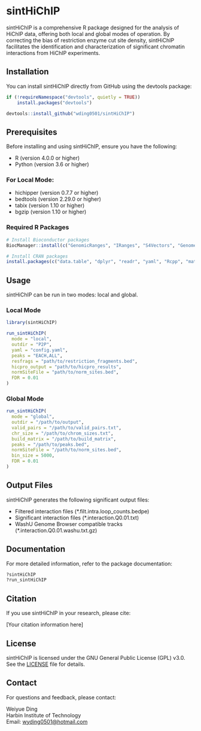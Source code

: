 # sintHiChIP

sintHiChIP is a comprehensive R package designed for the analysis of HiChIP data, offering both local and global modes of operation. By correcting the bias of restriction enzyme cut site density, sintHiChIP facilitates the identification and characterization of significant chromatin interactions from HiChIP experiments.

## Installation

You can install sintHiChIP directly from GitHub using the devtools package:

```r
if (!requireNamespace("devtools", quietly = TRUE))
    install.packages("devtools")

devtools::install_github("wding0501/sintHiChIP")
```

## Prerequisites

Before installing and using sintHiChIP, ensure you have the following:

- R (version 4.0.0 or higher)
- Python (version 3.6 or higher)

### For Local Mode:

- hichipper (version 0.7.7 or higher)
- bedtools (version 2.29.0 or higher)
- tabix (version 1.10 or higher)
- bgzip (version 1.10 or higher)

### Required R Packages

```r
# Install Bioconductor packages
BiocManager::install(c("GenomicRanges", "IRanges", "S4Vectors", "GenomeInfoDb"))

# Install CRAN packages
install.packages(c("data.table", "dplyr", "readr", "yaml", "Rcpp", "matrixStats", "testthat", "knitr", "rmarkdown"))
```

## Usage

sintHiChIP can be run in two modes: local and global.

### Local Mode

```r
library(sintHiChIP)

run_sintHiChIP(
  mode = "local",
  outdir = "P2P",
  yaml = "config.yaml",
  peaks = "EACH,ALL",
  resfrags = "path/to/restriction_fragments.bed",
  hicpro_output = "path/to/hicpro_results",
  normSiteFile = "path/to/norm_sites.bed",
  FDR = 0.01
)
```

### Global Mode

```r
run_sintHiChIP(
  mode = "global",
  outdir = "/path/to/output",
  valid_pairs = "/path/to/valid_pairs.txt",
  chr_size = "/path/to/chrom_sizes.txt",
  build_matrix = "/path/to/build_matrix",
  peaks = "/path/to/peaks.bed",
  normSiteFile = "/path/to/norm_sites.bed",
  bin_size = 5000,
  FDR = 0.01
)
```

## Output Files

sintHiChIP generates the following significant output files:

- Filtered interaction files (*.filt.intra.loop_counts.bedpe)
- Significant interaction files (*.interaction.Q0.01.txt)
- WashU Genome Browser compatible tracks (*.interaction.Q0.01.washu.txt.gz)

## Documentation

For more detailed information, refer to the package documentation:

```r
?sintHiChIP
?run_sintHiChIP
```

## Citation

If you use sintHiChIP in your research, please cite:

[Your citation information here]

## License

sintHiChIP is licensed under the GNU General Public License (GPL) v3.0. See the [LICENSE](LICENSE) file for details.

## Contact

For questions and feedback, please contact:

Weiyue Ding  
Harbin Institute of Technology  
Email: wyding0501@hotmail.com

